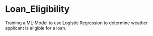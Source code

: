 # Loan_Eligibility
Training a ML-Model to use Logistic Regression to determine weather applicant is eligible for a loan.
